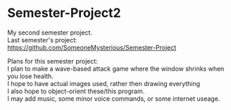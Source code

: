 # Semester-Project2
My second semester project.  
Last semester's project:  
https://github.com/SomeoneMysterious/Semester-Project  
  
Plans for this semester project:  
I plan to make a wave-based attack game where the window shrinks when you lose health.  
I hope to have actual images used, rather then drawing everything  
I also hope to object-orient these/this program.  
I may add music, some minor voice commands, or some internet useage.
